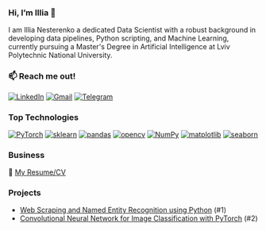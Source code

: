 <h3>Hi, I’m Illia 👋</h3> 

I am Illia Nesterenko a dedicated Data Scientist with a robust background in developing data pipelines, Python scripting, and Machine Learning, currently pursuing a Master's Degree in Artificial Intelligence at Lviv Polytechnic National University. 

<h3>📫 Reach me out!</h3> 

[![LinkedIn][linkedin-shield]][linkedin-url]
[![Gmail][gmail-shield]][gmail-url]
[![Telegram][telegram-shield]][telegram-url]

<h3>Top Technologies</h3>

[![PyTorch][pytorch-shield]][telegram-url]
[![sklearn][sklearn-shield]][sklearn-url]
[![pandas][pandas-shield]][pandas-url]
[![opencv][opencv-shield]][opencv-url]
[![NumPy][numpy-shield]][numpy-url]
[![matplotlib][matplotlib-shield]][matplotlib-url]
[![seaborn][seaborn-shield]][seaborn-url]

<h3>Business</h3>

📌 [My Resume/CV](https://drive.google.com/file/d/1QvMwf5sf6YTToK-gvIo_ZDwFbDftkdcd/view?usp=sharing)


<h3>Projects</h3>

* [Web Scraping and Named Entity Recognition using Python](https://github.com/illia-nest/web-scrapping-and-ner) (#1)
* [Convolutional Neural Network for Image Classification with PyTorch](https://github.com/illia-nest/cnn-project) (#2)

<!-- MARKDOWN LINKS & IMAGES -->
[telegram-shield]: https://img.shields.io/badge/%40illia__nest-blue?logo=telegram&logoColor=white
[telegram-url]: https://t.me/illia_nest
[gmail-shield]: https://img.shields.io/badge/illia.nest03%40gmail.com-red?logo=gmail&logoColor=white
[gmail-url]: mailto:illia.nest03@gmail.com
[linkedin-shield]: https://img.shields.io/badge/Illia_Nesterenko-%230060df?logo=linkedin&logoColor=white
[linkedin-url]: https://www.linkedin.com/in/illianest
[pandas-shield]: https://img.shields.io/badge/pandas-%23130654?style=for-the-badge&logo=pandas
[pandas-url]: https://pandas.pydata.org/
[sklearn-shield]: https://img.shields.io/badge/scikit--learn-%23223228?style=for-the-badge&logo=scikitlearn
[sklearn-url]: https://scikit-learn..org/


[numpy-shield]: https://img.shields.io/badge/numpy-%23013343?style=for-the-badge&logo=numpy
[numpy-url]: https://numpy.org/
[matplotlib-shield]: https://img.shields.io/badge/matplotlib-%230C0057?style=for-the-badge&logo=matplotlib
[matplotlib-url]: https://matplotlib.org/
[sklearn-shield]: https://img.shields.io/badge/scikit--learn-%23223228?style=for-the-badge&logo=scikitlearn
[sklearn-url]: https://scikit-learn..org/
[pytorch-shield]: https://img.shields.io/badge/PyTorch-black?style=for-the-badge&logo=pytorch
[pytorch-url]: https://pytorch.org/
[opencv-shield]: https://img.shields.io/badge/OpenCV-darkgreen?style=for-the-badge&logo=opencv&logoColor=white
[opencv-url]: https://opencv.org/
[seaborn-shield]: https://img.shields.io/badge/seaborn-%2311267d?style=for-the-badge&logo=seaborn&logoColor=white
[seaborn-url]: https://seaborn.pydata.org/
